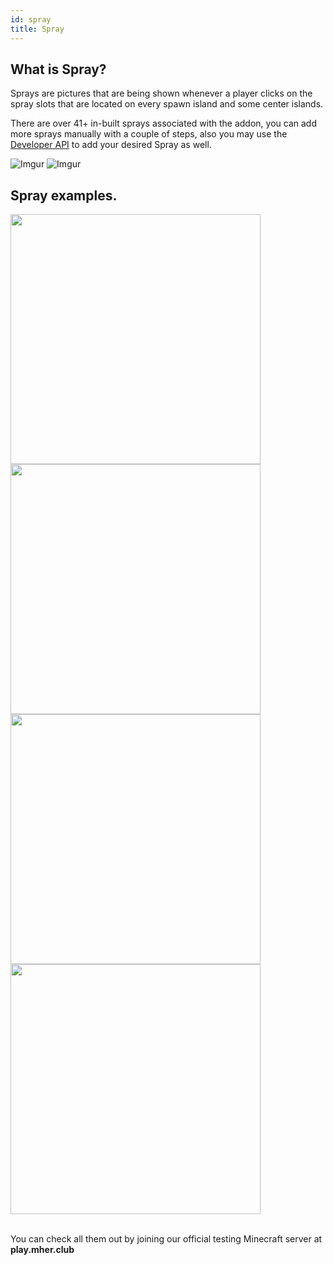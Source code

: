 ```yaml
---
id: spray
title: Spray
---
```


## What is Spray?

Sprays are pictures that are being shown whenever a player clicks on the spray slots that are located on every spawn island and some center islands.

There are over 41+ in-built sprays associated with the addon, you can add more sprays manually with a couple of steps, also you may use the [Developer API](/cosmetics/developer-api/getting-started) to add your desired Spray as well.

![Imgur](https://imgur.com/pM1gHBL.png)
![Imgur](https://imgur.com/0Hv2qGZ.png)

## Spray examples.

<img width="400px" src="https://imgur.com/5g6Uggk.gif"/><br/>
<img width="400px" src="https://imgur.com/NieB3PN.gif"/><br/>
<img width="400px" src="https://imgur.com/xoreuex.gif"/><br/>
<img width="400px" src="https://imgur.com/dtREzMS.gif"/><br/><br/>

You can check all them out by joining our official testing Minecraft server at **play.mher.club**